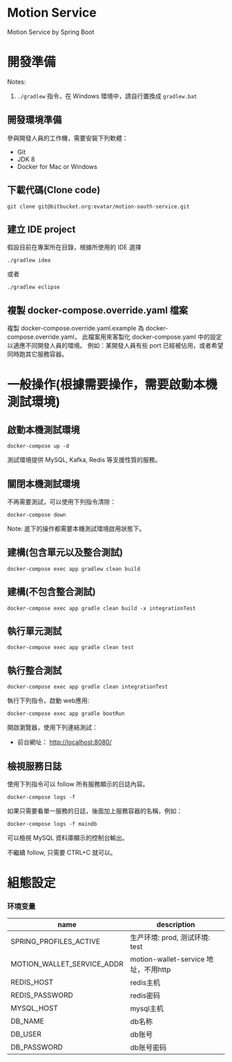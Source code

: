 # Motion Service


Motion Service by Spring Boot



# 開發準備

   Notes:
   1. `./gradlew` 指令，在 Windows 環境中，請自行置換成 `gradlew.bat`

## 開發環境準備
參與開發人員的工作機，需要安裝下列軟體：

  - Git
  - JDK 8
  - Docker for Mac or Windows
  
## 下載代碼(Clone code)
  
```
git clone git@bitbucket.org:evatar/motion-oauth-service.git 
```  

## 建立 IDE project

假設目前在專案所在目錄，根據所使用的 IDE 選擇


```
./gradlew idea
```

或者 
  
```
./gradlew eclipse
```

## 複製 docker-compose.override.yaml 檔案

複製 docker-compose.override.yaml.example 為 docker-compose.override.yaml，
此檔案用來客製化 docker-compose.yaml 中的設定以適應不同開發人員的環境。
例如：某開發人員有些 port 已經被佔用，或者希望同時跑其它服務容器。

  
# 一般操作(根據需要操作，需要啟動本機測試環境)

## 啟動本機測試環境
```
docker-compose up -d
```

測試環境提供 MySQL, Kafka, Redis 等支援性質的服務。

## 關閉本機測試環境
不再需要測試，可以使用下列指令清除：

```
docker-compose down
```

Note: 底下的操作都需要本機測試環境啟用狀態下。

## 建構(包含單元以及整合測試)

```
docker-compose exec app gradlew clean build
```

## 建構(不包含整合測試)

```
docker-compose exec app gradle clean build -x integrationTest
```

## 執行單元測試
```
docker-compose exec app gradle clean test
```

## 執行整合測試
```
docker-compose exec app gradle clean integrationTest
```

執行下列指令，啟動 web應用:
```
docker-compose exec app gradle bootRun
```

開啟瀏覽器，使用下列連結測試：

* 前台網址： [http://localhost:8080/](http://localhost:8080/)


## 檢視服務日誌

使用下列指令可以 follow 所有服務顯示的日誌內容。
```
docker-compose logs -f
```
如果只需要看單一服務的日誌，後面加上服務容器的名稱，例如：
```
docker-compose logs -f maindb
```
可以檢視 MySQL 資料庫顯示的控制台輸出。

不繼續 follow, 只需要 CTRL+C 就可以。


# 組態設定

### 环境变量
name           | description
---            | ---
SPRING_PROFILES_ACTIVE| 生产环境: prod, 测试环境: test
MOTION_WALLET_SERVICE_ADDR | motion-wallet-service 地址，不用http 
REDIS_HOST     | redis主机
REDIS_PASSWORD | redis密码
MYSQL_HOST     | mysql主机
DB_NAME        | db名称
DB_USER        | db账号
DB_PASSWORD    | db账号密码

